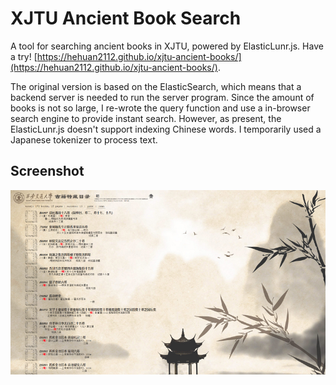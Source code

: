 # XJTU Ancient Book Search

A tool for searching ancient books in XJTU, powered by ElasticLunr.js.
Have a try! [https://hehuan2112.github.io/xjtu-ancient-books/](https://hehuan2112.github.io/xjtu-ancient-books/).

The original version is based on the ElasticSearch, which means that a backend server is needed to run the server program. Since the amount of books is not so large, I re-wrote the query function and use a in-browser search engine to provide instant search. However, as present, the ElasticLunr.js doesn't support indexing Chinese words. I temporarily used a Japanese tokenizer to process text. 

## Screenshot

![](https://raw.githubusercontent.com/hehuan2112/xjtu-ancient-books/master/docs/static/img/demo.png)
